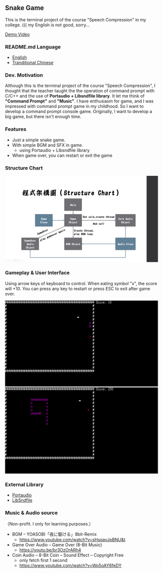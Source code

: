 ## Snake Game
This is the terminal project of the course "Speech Compression" in my college.
((( my English is not good, sorry...

[Demo Video](https://youtu.be/q1S-aw7Jgzg)

### README.md Language
- [English](/README.md)
- [Tranditional Chinese](/README.zh-tw.md)

### Dev. Motivation
Although this is the terminal project of the course "Speech Compression", I thought that the teacher taught the the operation of command prompt with C/C++ and the use of **Portaudio + Libsndfile library**. It let me think of **"Command Prompt"** and **"Music"**. I have enthusiasm for game, and I was impressed with command prompt game in my childhood. So I want to develop a command prompt console game. Originally, I want to develop a big game, but there isn't enough time.

### Features 
- Just a simple snake game.
- With simple BGM and SFX in game.
  - using Portaudio + Libsndfile library
- When game over, you can restart or exit the game

### Structure Chart
![Structure Chart](Structure%20Chart.png)

### Gameplay & User Interface
Using arrow keys of keyboard to control.
When eating symbol "x", the score will +10.
You can press any key to restart or press ESC to exit after game over.

![Gaming](Gaming.gif)
![Gameover](Gameover.gif)

### External Library
- [Portaudio](https://github.com/PortAudio/portaudio)
- [LibSndfile](https://github.com/libsndfile/libsndfile)

### Music & Audio source
（Non-profit. I only for learning purposes.）
- BGM – YOASOBI「夜に駆ける」8bit-Remix
  - https://www.youtube.com/watch?v=sHsqavJpBNU&t
- Game Over Audio – Game Over (8-Bit Music)
  - https://youtu.be/br3OzOrARh4
- Coin Audio – 8-Bit Coin – Sound Effect – Copyright Free
  - only fetch first 1 second
  - https://www.youtube.com/watch?v=Wp5oAY6feDY
